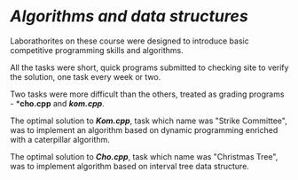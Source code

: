 # ***Algorithms and data structures***
Laborathorites on these course were designed to introduce basic competitive programming skills and algorithms.

All the tasks were short, quick programs submitted to checking site to verify the solution, one task every week or two.

Two tasks were more difficult than the others, treated as grading programs - ***cho.cpp** and ***kom.cpp***.

The optimal solution to ***Kom.cpp***, task which name was "Strike Committee", was to implement an algorithm based on dynamic programming enriched with a caterpillar algorithm.

The optimal solution to ***Cho.cpp***, task which name was "Christmas Tree", was to implement algorithm based on interval tree data structure.
